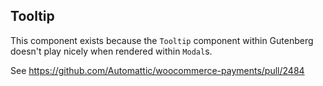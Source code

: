 ## Tooltip

This component exists because the `Tooltip` component within Gutenberg doesn't play nicely when rendered within `Modal`s.

See https://github.com/Automattic/woocommerce-payments/pull/2484

